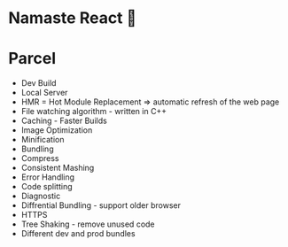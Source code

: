 # Namaste React 🚀

# Parcel 
- Dev Build
- Local Server
- HMR = Hot Module Replacement => automatic refresh of the web page
- File watching algorithm - written in C++
- Caching - Faster Builds
- Image Optimization
- Minification 
- Bundling
- Compress
- Consistent Mashing
- Error Handling
- Code splitting
- Diagnostic
- Diffrential Bundling - support older    browser
- HTTPS
- Tree Shaking - remove unused code
- Different dev and prod bundles



